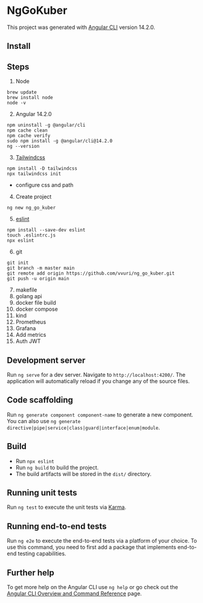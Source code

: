 # NgGoKuber

This project was generated with [Angular CLI](https://github.com/angular/angular-cli) version 14.2.0.

## Install

## Steps
1. Node
```shell
brew update  
brew install node
node -v
```
2. Angular 14.2.0
```shell
npm uninstall -g @angular/cli
npm cache clean
npm cache verify
sudo npm install -g @angular/cli@14.2.0
ng --version
```
3. [Tailwindcss](https://tailwindcss.com/docs/installation)
```shell
npm install -D tailwindcss
npx tailwindcss init 
```
+ configure css and path
4. Create project
```shell
ng new ng_go_kuber
```
5. [eslint](https://eslint.org/docs/latest/use/getting-started)
```shell
npm install --save-dev eslint
touch .eslintrc.js
npx eslint
```
6. git
```shell
git init
git branch -m master main
git remote add origin https://github.com/vvuri/ng_go_kuber.git
git push -u origin main
```
7. makefile
8. golang api
9. docker file build
10. docker compose
11. kind
12. Prometheus
13. Grafana
14. Add metrics
15. Auth JWT


## Development server

Run `ng serve` for a dev server. Navigate to `http://localhost:4200/`. The application will automatically reload if you change any of the source files.

## Code scaffolding

Run `ng generate component component-name` to generate a new component. You can also use `ng generate directive|pipe|service|class|guard|interface|enum|module`.

## Build
- Run `npx eslint`
- Run `ng build` to build the project. 
- The build artifacts will be stored in the `dist/` directory.

## Running unit tests

Run `ng test` to execute the unit tests via [Karma](https://karma-runner.github.io).

## Running end-to-end tests

Run `ng e2e` to execute the end-to-end tests via a platform of your choice. To use this command, you need to first add a package that implements end-to-end testing capabilities.

## Further help

To get more help on the Angular CLI use `ng help` or go check out the [Angular CLI Overview and Command Reference](https://angular.io/cli) page.
